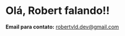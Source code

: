 # Olá, Robert falando!!

**Email para contato:** robertvld.dev@gmail.com

<!--
## Especializações:
<table>
  <tr>
    <thead>
      <th>Área</th>
      <th colspan="3">Linguagens</th>
    </thead>
  </tr>
  <tr>
    <td>Front-End</td>
    <td>HTML</td>
    <td>CSS</td>
    <td>JS | Angular</td>
  </tr>
  <tr>
    <td>Back-End</td>
    <td>PHP</td>
    <td>Java | Spring/Springboot</td>
    <td>NODEjs</td>
  </tr>
<td>Banco de Dados</td>
    <td>SQL</td>
    <td>MySQL</td>
    <td>Hibernate</td>
  </tr>
</table>
-->

<!--
- 🔭 I’m currently working on ...
- 🌱 I’m currently learning ...
- 👯 I’m looking to collaborate on ...
- 🤔 I’m looking for help with ...
- 💬 Ask me about ...
- 📫 How to reach me: ...
- 😄 Pronouns: ...
- ⚡ Fun fact: ...
-->
